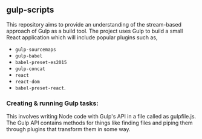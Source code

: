 ## gulp-scripts

This repository aims to provide an understanding of the stream-based approach of Gulp as a build tool. The project uses Gulp to build a small React application which will include popular plugins such as, 

- `gulp-sourcemaps`
- `gulp-babel`
- `babel-preset-es2015`
- `gulp-concat`
- `react`
- `react-dom`
- `babel-preset-react`.

### Creating & running Gulp tasks:

This involves writing Node code with Gulp's API in a file called as gulpfile.js. The Gulp API contains methods for things like finding files and piping them through plugins that transform them in some way.